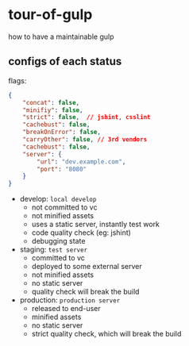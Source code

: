 # tour-of-gulp

how to have a maintainable gulp

## configs of each status

flags:

```json
{
    "concat": false,
    "minifiy": false,
    "strict": false,  // jshint, csslint
    "cachebust": false,
    "breakOnError": false,
    "carryOther": false, // 3rd vendors
    "cachebust": false,
    "server": {
        "url": "dev.example.com",
        "port": "8080"
    }
}
```

- develop:  `local develop`
    - not committed to vc
    - not minified assets
    - uses a static server, instantly test work
    - code quality check (eg: jshint)
    - debugging state
- staging: `test server`
    - committed to vc
    - deployed to some external server
    - not minified assets
    - no static server
    - quality check will break the build
- production: `production server`
    - released to end-user
    - minified assets
    - no static server
    - strict quality check, which will break the build
